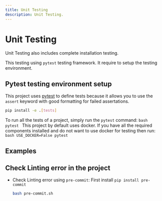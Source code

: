 ```yaml
---
title: Unit Testing
description: Unit Testing.
---
```



# Unit Testing

Unit Testing also includes complete installation testing.

This testing using `pytest` testing framework. It require to setup the testing environment.


## Pytest testing environment setup

This project uses [pytest](https://docs.pytest.org) to define tests because it allows you to use the `assert` keyword with good formatting for failed assertations.


```bash
pip install -e .[tests]
```



To run all the tests of a project, simply run the `pytest` command:
    ```bash
    pytest
    ```
This project by default uses docker. If you have all the required components installed and do not want to use docker for testing then run:
    ```bash
    USE_DOCKER=False pytest
    ```


## Examples



## Check Linting error in the project

* Check Linting error using `pre-commit`: First install `pip install pre-commit`
    ```bash
    bash pre-commit.sh
    ```
